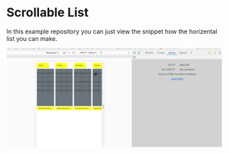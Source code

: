 # Scrollable List

In this example repository you can just view the snippet how the horizental list you can make.

![Scrollable List](https://github.com/badarshahzad/Scrollable-List/blob/master/ab.gif)
